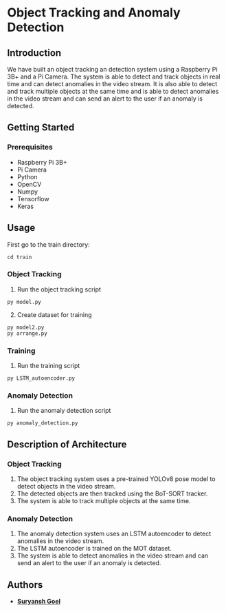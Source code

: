 # Object Tracking and Anomaly Detection
## Introduction
We have built an object tracking an detection system using a Raspberry Pi 3B+ and a Pi Camera. The system is able to detect and track objects in real time and can detect anomalies in the video stream. It is also able to detect and track multiple objects at the same time and is able to detect anomalies in the video stream and can send an alert to the user if an anomaly is detected. 
## Getting Started
### Prerequisites
* Raspberry Pi 3B+
* Pi Camera
* Python
* OpenCV
* Numpy
* Tensorflow
* Keras
## Usage
First go to the train directory:
```
cd train
```
### Object Tracking
1. Run the object tracking script
```
py model.py
```
2. Create dataset for training
```
py model2.py
py arrange.py
```
### Training
1. Run the training script
```
py LSTM_autoencoder.py
```
### Anomaly Detection
1. Run the anomaly detection script
```
py anomaly_detection.py
```
## Description of Architecture
### Object Tracking
1. The object tracking system uses a pre-trained YOLOv8 pose model to detect objects in the video stream.
2. The detected objects are then tracked using the BoT-SORT tracker.
3. The system is able to track multiple objects at the same time.
### Anomaly Detection
1. The anomaly detection system uses an LSTM autoencoder to detect anomalies in the video stream.
2. The LSTM autoencoder is trained on the MOT dataset.
3. The system is able to detect anomalies in the video stream and can send an alert to the user if an anomaly is detected.

## Authors
* **[Suryansh Goel](github.com/surya2003-real)**

